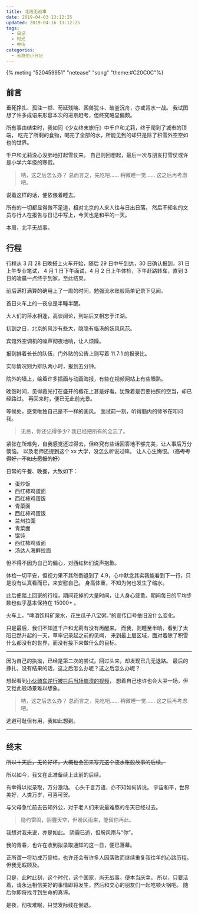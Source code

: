 ```yaml
---
title: 北线无战事
date: 2019-04-03 13:12:25
updated: 2019-04-16 13:12:25
tags:
  - 日记
  - 时光
  - 中传
categories:
  - 云游的小日记
---
```


{% meting "520459951" "netease" "song" "theme:#C20C0C"%}

## 前言

垂死挣扎、孤注一掷、苟延残喘、困兽犹斗、破釜沉舟，亦或背水一战。
我试图想了许多成语来形容本次的进京赶考，但终究略显偏颇。

所有事由结束时，我如同《少女终末旅行》中千户和尤莉，终于爬到了城市的顶端，
吃完了所剩的食物，喝完了全部的水，所能见到的却只是除了积雪外空空如也的世界。

千户和尤莉没心没肺地打起雪仗来。
自己则回想起，最后一次与朋友打雪仗或许是小学六年级的寒假。

> 呐，这之后怎么办？
> 总而言之，先吃吧……
> 稍微睡一觉……
> 这之后再考虑吧。

说着这样的话，便依偎着睡去。

所有的一切都显得微不足道，相对北京的人来人往与日出日落。
然后不知名的文员与行人在报告与日记中写上，今天也是和平的一天。

本周，北平无战事。

<!-- more -->

## 行程

行程从 3 月 28 日晚搭上火车开始，随后 29 日中午到达，30 日确认报到，31 日上午专业笔试，
4 月 1 日下午面试，4 月 2 日上午体检，下午赶路转车，直到 3 日的凌晨一点终于到家，至此结束。

前后满打满算的确用上了一周的时间，勉强流水账般简单记录下见闻。

首日火车上的一夜总是半睡半醒。

大人们的萍水相逢，高谈阔论，到站后又相忘于江湖。

初到之日，北京的风沙有些大，隐隐有临港的妖风风范。

宾馆外空调机的噪声彻夜地响，让人烦躁。

报到排着长长的队伍，门外贴的公告上则写着 11.7:1 的报录比。

实际情况则为排队两小时，报到五分钟。

院外的墙上，绘着许多插画与动画海报，有些在视频网站上有些眼熟。

晚饭时间，见得霞光打在盛开的樱花上甚是好看。犹豫着是否要拍照的空当，却已经路过。
再回来时，便已无此前光景。

等候处，感觉唯独自己是不一样的画风。
面试前一刻，听得脑内的师爷在叩问我。

> 无忌，你还记得多少?
> 我已经把所有的全忘了。

紧张在所难免，自我感觉还过得去，但终究有些话回答地不够完美，让人事后万分懊恼。
以及老师还提到这个 xx 大学，没怎么听说过嘛。
让人心生悔恨。（~~高考考得好，不如志愿报的好~~）

日常的午餐、晚餐，大致如下：

- 蛋炒饭
- 西红柿鸡蛋面
- 西红柿鸡蛋饭
- 青菜面
- 西红柿鸡蛋饭
- 兰州拉面
- 青菜面
- 馄饨
- 西红柿鸡蛋面
- 汤达人海鲜拉面

但不得不因为自己的偏心，对西红柿们说声抱歉。

体检一切平安，但视力果不其然倒退到了 4.9，心中默念其实我能看到下一行，只是没有认真看而已，来安慰自己。
身高体重，不知为何也发生了缩水。

此后便踏上回家的行程，期间花掉的大量时间，让人身心疲惫。期间每日的平均步数也似乎基本保持在 15000+ 。

火车上，“啤酒饮料矿泉水，花生瓜子八宝粥。”的宣传口号依旧没什么变化。

只是最后，我们不知道千户和尤莉有没有再醒来。
而我，则睡至半晌，看到了太阳已然升起的一天，草率记录起之前的见闻，
来到最上层区域，面对着除了积雪什么都没有的世界，而没有接下来做什么的目标。

---

因为自己的执拗，已经是第二次的尝试。回过头来，却发现已几无退路。
最后的挣扎，没有结果的话，这之后怎么办呢？这之后怎么办呢？

想起看到[小伙骑车逆行被拦后当场崩溃的视频](http://news.ifeng.com/c/7lWFI21x0RY)，
想着自己也许也会大哭一场，但又觉此般场景难以想象。

> 呐，这之后怎么办？
> 总而言之，先吃吧……
> 稍微睡一觉……
> 这之后再考虑吧。

逃避可耻但有用，我如此想到。

---

## 终末

~~所以十天后，无论好坏，大概也会回来写完这个流水账般故事的后续。~~

所以如今，我又在此准备续上此前的后续。

有幸得以拟录取，万分激动。
心头千言万语，亦不知如何诉说。
宇宙和平，世界美好，人类万岁，可喜可贺。

与父母急忙前去告知外公，对于老人们来说最难熬的冬天已经过去。

> 隐约雷鸣，阴霾天空，但盼风雨来，能留你再此。

我想对我来说，亦是如此。
阴霾已逝，但盼风雨与“你”。

我的青春，也许在收到拟录取通知的这一日，便已落幕。

正所谓一将功成万骨枯，也许还会有许多人因落败而继续重复我往年的心路历程。
但我无暇顾及。

只是，此时此刻，这个时代，这个国家，尚无战事。便本当庆幸。
所以，只要活着，请永远相信美好的事情即将发生，然后和交心的朋友们一起吃顿火锅吧。
随后你即将找寻到生命的真谛。

是夜，彻夜难眠，只觉发际线在倒退。
